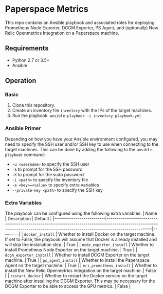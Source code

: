 # Paperspace Metrics
This repo contains an Ansible playbook and associated roles for deploying Prometheus Node Exporter, DCGM Exporter, PS Agent, and (optionally) New Relic Openmetrics Integration on a Paperspace machine.

## Requirements
* Python 2.7 or 3.5+
* Ansible

## Operation

### Basic
1. Clone this repository.
2. Create an inventory file `inventory` with the IPs of the target machines.
3. Run the playbook: `ansible-playbook -i inventory playbook.yml`

### Ansible Primer
Depending on how you have your Ansible environment configured, you may need to specify the SSH user and/or SSH key to use when connecting to the target machines. This can be done by adding the following to the `ansible-playbook` command:
* `-u <username>` to specify the SSH user
* `-k` to prompt for the SSH password
* `-K` to prompt for the sudo password
* `-i <path>` to specify the inventory file
* `-e <key>=<value>` to specify extra variables
*  `--private-key <path>` to specify the SSH key

### Extra Variables
The playbook can be configured using the following extra variables:
| Name                     | Description                                                                                                                                                                       | Default |
|--------------------------|-----------------------------------------------------------------------------------------------------------------------------------------------------------------------------------|---------|
| `docker_install`         | Whether to install Docker on the target machine. If set to False, the playbook will assume that Docker is already installed and will skip the installation step.                  | True    |
| `node_exporter_install`  | Whether to install Prometheus Node Exporter on the target machine.                                                                                                                | True    |
| `dcgm_exporter_install`  | Whether to install DCGM Exporter on the target machine.                                                                                                                           | True    |
| `ps_agent_install`       | Whether to install the Paperspace Agent on the target machine.                                                                                                                    | True    |
| `nri_prometheus_install` | Whether to install the New Relic Openmetrics Integration on the target machine.                                                                                                   | False   |
| `restart_docker`         | Whether to restart the Docker service on the target machine after installing the DCGM Exporter. This may be necessary for the DCGM Exporter to be able to access the GPU metrics. | False   |

